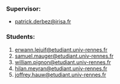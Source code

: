 ### Supervisor:
* patrick.derbez@irisa.fr

### Students:
1. erwann.lejuif@etudiant.univ-rennes.fr
2. samuel.mauger@etudiant.univ-rennes.fr
3. william.pignon@etudiant.univ-rennes.fr
4. hilan.meyran@etudiant.univ-rennes.fr
5. joffrey.hauw@etudiant.univ-rennes.fr
